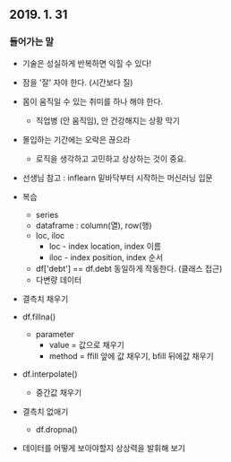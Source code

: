 ## 2019. 1. 31

### 들어가는 말
- 기술은 성실하게 반복하면 익힐 수 있다!
- 잠을 '잘' 자야 한다. (시간보다 질)
- 몸이 움직일 수 있는 취미를 하나 해야 한다.
  - 직업병 (안 움직임), 안 건강해지는 상황 막기
- 몰입하는 기간에는 오락은 끊으라
  - 로직을 생각하고 고민하고 상상하는 것이 중요.


- 선생님 참고 : inflearn 밑바닥부터 시작하는 머신러닝 입문

- 복습
  - series
  - dataframe : column(열), row(행)
  - loc, iloc
    - loc - index location, index 이름
    - iloc - index position, index 순서
  - df['debt'] == df.debt 동일하게 작동한다. (클래스 접근)
  - 다변량 데이터

- 결측치 채우기
- df.fillna()
  - parameter
    - value = 값으로 채우기
    - method = ffill 앞에 값 채우기, bfill 뒤에값 채우기
- df.interpolate()
  - 중간값 채우기
- 결측치 없애기
  - df.dropna()

- 데이터를 어떻게 보아야할지 상상력을 발휘해 보기